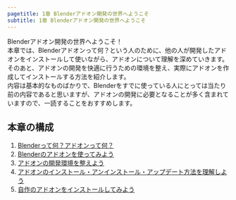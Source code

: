 ```yaml
---
pagetitle: 1章 Blenderアドオン開発の世界へようこそ
subtitle: 1章 Blenderアドオン開発の世界へようこそ
---
```


Blenderアドオン開発の世界へようこそ！  
本章では、Blenderアドオンって何？という人のために、他の人が開発したアドオンをインストールして使いながら、アドオンについて理解を深めていきます。
そのあと、アドオンの開発を快適に行うための環境を整え、実際にアドオンを作成してインストールする方法を紹介します。  
内容は基本的なものばかりで、Blenderをすでに使っている人にとっては当たり前の内容であると思いますが、アドオンの開発に必要となることが多く含まれていますので、一読することをおすすめします。

## 本章の構成

1. [Blenderって何？アドオンって何？](01_What_Is_Blender_What_Is_Add-on.html)
2. [Blenderのアドオンを使ってみよう](02_Use_Blender_Add-on.html)
3. [アドオンの開発環境を整えよう](03_Prepare_Add-on_Development_Environment.html)
4. [アドオンのインストール・アンインストール・アップデート方法を理解しよう](04_Understand_Install_Uninstall_Update_Add-on.html)
5. [自作のアドオンをインストールしてみよう](05_Install_Own_Add-on.html)
